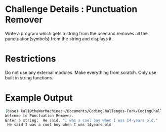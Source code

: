# Challenge Details : Punctuation Remover

Write a program which gets a string from the user and removes all the punctuation(symbols) from the string and displays it.

# Restrictions
Do not use any external modules. Make everything from scratch.
Only use built in string functions.

# Example Output

```bash
(base) kali@theWarMachine:~/Documents/CodingChallenges-Fork/CodingChallenges$ python3 Beginner/solutions/PunctuationRemover/main.py
Welcome to Punctuation Remover.
Enter a string:  He said, "I was a cool boy when I was 14-years old."
 He said I was a cool boy when I was 14years old
```

